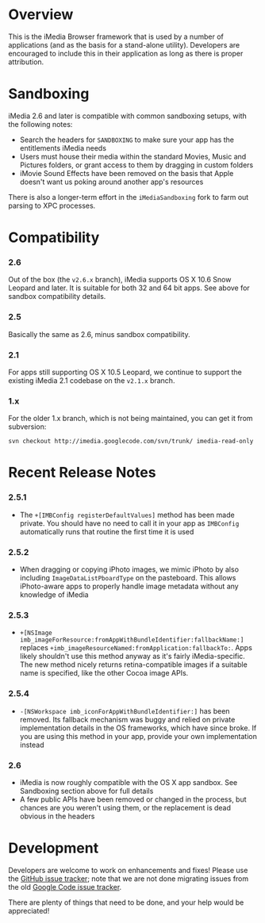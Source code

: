 Overview
========

This is the iMedia Browser framework that is used by a number of applications (and as the basis for a stand-alone utility).  Developers are encouraged to include this in their application as long as there is proper attribution.

Sandboxing
==========

iMedia 2.6 and later is compatible with common sandboxing setups, with the following notes:

* Search the headers for `SANDBOXING` to make sure your app has the entitlements iMedia needs
* Users must house their media within the standard Movies, Music and Pictures folders, or grant access to them by dragging in custom folders
* iMovie Sound Effects have been removed on the basis that Apple doesn't want us poking around another app's resources

There is also a longer-term effort in the `iMediaSandboxing` fork to farm out parsing to XPC processes.


Compatibility
========

### 2.6

Out of the box (the `v2.6.x` branch), iMedia supports OS X 10.6 Snow Leopard and later. It is suitable for both 32 and 64 bit apps. See above for sandbox compatibility details.

### 2.5

Basically the same as 2.6, minus sandbox compatibility.

### 2.1

For apps still supporting OS X 10.5 Leopard, we continue to support the existing iMedia 2.1 codebase on the `v2.1.x` branch.

### 1.x

For the older 1.x branch, which is not being maintained, you can get it from subversion:

`svn checkout http://imedia.googlecode.com/svn/trunk/ imedia-read-only`


Recent Release Notes
====================

### 2.5.1

* The `+[IMBConfig registerDefaultValues]` method has been made private. You should have no need to call it in your app as `IMBConfig` automatically runs that routine the first time it is used

### 2.5.2

* When dragging or copying iPhoto images, we mimic iPhoto by also including `ImageDataListPboardType` on the pasteboard. This allows iPhoto-aware apps to properly handle image metadata without any knowledge of iMedia

### 2.5.3

* `+[NSImage imb_imageForResource:fromAppWithBundleIdentifier:fallbackName:]` replaces `+imb_imageResourceNamed:fromApplication:fallbackTo:`. Apps likely shouldn't use this method anyway as it's fairly iMedia-specific. The new method nicely returns retina-compatible images if a suitable name is specified, like the other Cocoa image APIs.

### 2.5.4

* `-[NSWorkspace imb_iconForAppWithBundleIdentifier:]` has been removed. Its fallback mechanism was buggy and relied on private implementation details in the OS frameworks, which have since broke. If you are using this method in your app, provide your own implementation instead

### 2.6

* iMedia is now roughly compatible with the OS X app sandbox. See Sandboxing section above for full details
* A few public APIs have been removed or changed in the process, but chances are you weren't using them, or the replacement is dead obvious in the headers


Development
========

Developers are welcome to work on enhancements and fixes!  Please use the [GitHub issue tracker](https://github.com/karelia/imedia/issues); note that we are not done migrating issues from the old [Google Code issue tracker](http://code.google.com/p/imedia/issues/list).

There are plenty of things that need to be done, and your help would be appreciated!
